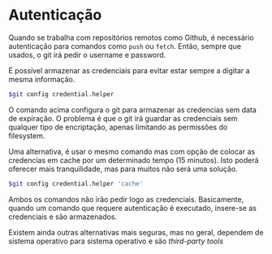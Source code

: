# Autenticação
Quando se trabalha com repositórios remotos como Github, é necessário autenticação para comandos como `push` ou `fetch`. Então, sempre que usados, o git irá pedir o username e password.

É possível armazenar as credenciais para evitar estar sempre a digitar a mesma informação.
```bash
$git config credential.helper
```
O comando acima configura o git para armazenar as credencias sem data de expiração. O problema é que o git irá guardar as credenciais sem qualquer tipo de encriptação, apenas limitando as permissões do filesystem.

Uma alternativa, é usar o mesmo comando mas com opção de colocar as credencias em cache por um determinado tempo (15 minutos). Isto poderá oferecer mais tranquilidade, mas para muitos não será uma solução.
```bash
$git config credential.helper 'cache'
```
Ambos os comandos não irão pedir logo as credenciais. Basicamente, quando um comando que requere autenticação é executado, insere-se as credenciais e são armazenados.

Existem ainda outras alternativas mais seguras, mas no geral, dependem de sistema operativo para sistema operativo e são _third-party tools_